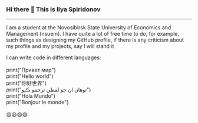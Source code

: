 ### Hi there 👋 This is Ilya Spiridonov
____________________________________________________________________________________________________________________________________________________________

I am a student at the Novosibirsk State University of Economics and Management (nsuem). I have quite a lot of free time to do, for example, such things as designing my GitHub profile, if there is any criticism about my profile and my projects, say I will stand it






<!--
**leraks/leraks** is a ✨ _special_ ✨ repository because its `README.md` (this file) appears on your GitHub profile.

Here are some ideas to get you started:

  🔭 I’m currently working on ...
  🌱 I’m currently learning ...
- 👯 I’m looking to collaborate on ...
- 🤔 I’m looking for help with ...
- 💬 Ask me about ...
- 📫 How to reach me: ...
- 😄 Pronouns: ...
- ⚡ Fun fact: ...
-->

I can write code in different languages:<br /> <br />
print("Привет мир") <br />
print("Hello world") <br />
print("你好世界") <br />
print("توهان ان جو لفظي ترجمو ڪيو") <br />
print("Hola Mundo") <br />
print("Bonjour le monde") <br /> <br />
😄😄😄😄 
